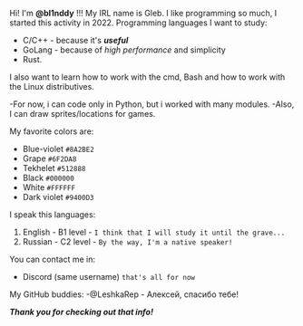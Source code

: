 Hi! I'm **@bl1nddy** !!! My IRL name is Gleb. I like programming so much, I started this activity in 2022. 
Programming languages I want to study:
  - C/C++ - because it's ***useful***
  - GoLang - because of *high performance* and simplicity
  - Rust. 

I also want to learn how to work with the cmd, Bash and how to work with the Linux distributives. 

-For now, i can code only in Python, but i worked with many modules.
-Also, I can draw sprites/locations for games. 

My favorite colors are:
  - Blue-violet `#8A2BE2`
  - Grape `#6F2DA8`
  - Tekhelet `#512888`
  - Black `#000000`
  - White `#FFFFFF`
  - Dark violet `#9400D3`

I speak this languages:
  1) English - B1 level - `I think that I will study it until the grave...`
  2) Russian - C2 level - `By the way, I'm a native speaker!`

You can contact me in:
  - Discord (same username) `that's all for now`

My GitHub buddies:
  -@LeshkaRep - Алексей, спасибо тебе!

***Thank you for checking out that info!***
